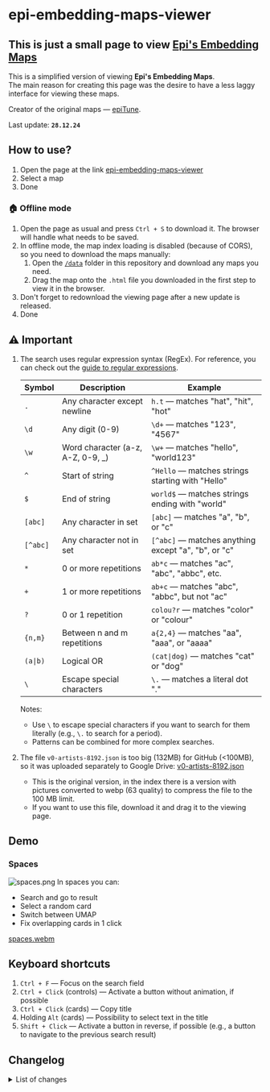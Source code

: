 # epi-embedding-maps-viewer

## This is just a small page to view [Epi's Embedding Maps](https://civitai.com/articles/8977)

This is a simplified version of viewing **Epi's Embedding Maps**.  
The main reason for creating this page was the desire to have a less laggy interface for viewing these maps.

Creator of the original maps — [epiTune](https://civitai.com/user/epiTune).

Last update: **`28.12.24`**

## How to use?

1. Open the page at the link [epi-embedding-maps-viewer](https://dangarte.github.io/epi-embedding-maps-viewer/)
2. Select a map
3. Done

### 🏠 Offline mode

1. Open the page as usual and press `Ctrl + S` to download it. The browser will handle what needs to be saved.
2. In offline mode, the map index loading is disabled (because of CORS), so you need to download the maps manually:
   1. Open the [`/data`](https://github.com/Dangarte/epi-embedding-maps-viewer/tree/main/data) folder in this repository and download any maps you need.
   2. Drag the map onto the `.html` file you downloaded in the first step to view it in the browser.
3. Don't forget to redownload the viewing page after a new update is released.
4. Done

## ⚠ Important

1. The search uses regular expression syntax (RegEx). For reference, you can check out the [guide to regular expressions](https://regex101.com/).

    | **Symbol** | **Description**             | **Example**                      |
    |------------|-----------------------------|----------------------------------|
    | `.`        | Any character except newline| `h.t` — matches "hat", "hit", "hot" |
    | `\d`       | Any digit (0-9)             | `\d+` — matches "123", "4567" |
    | `\w`       | Word character (a-z, A-Z, 0-9, _) | `\w+` — matches "hello", "world123" |
    | `^`        | Start of string             | `^Hello` — matches strings starting with "Hello" |
    | `$`        | End of string               | `world$` — matches strings ending with "world" |
    | `[abc]`    | Any character in set        | `[abc]` — matches "a", "b", or "c" |
    | `[^abc]`   | Any character not in set    | `[^abc]` — matches anything except "a", "b", or "c" |
    | `*`        | 0 or more repetitions       | `ab*c` — matches "ac", "abc", "abbc", etc. |
    | `+`        | 1 or more repetitions       | `ab+c` — matches "abc", "abbc", but not "ac" |
    | `?`        | 0 or 1 repetition           | `colou?r` — matches "color" or "colour" |
    | `{n,m}`    | Between n and m repetitions | `a{2,4}` — matches "aa", "aaa", or "aaaa" |
    | `(a\|b)`   | Logical OR                  | `(cat\|dog)` — matches "cat" or "dog" |
    | `\`        | Escape special characters   | `\.` — matches a literal dot "." |

    Notes:
   - Use `\` to escape special characters if you want to search for them literally (e.g., `\.` to search for a period).
   - Patterns can be combined for more complex searches.
2. The file `v0-artists-8192.json` is too big (132MB) for GitHub (<100MB), so it was uploaded separately to Google Drive: [v0-artists-8192.json](https://drive.usercontent.google.com/download?id=1S3P8qu8fByQ1XMa6afyDW46oxxaa6_a1)
   - This is the original version, in the index there is a version with pictures converted to webp (63 quality) to compress the file to the 100 MB limit.
   - If you want to use this file, download it and drag it to the viewing page.

## Demo

### Spaces

![spaces.png](https://dangarte.github.io/epi-embedding-maps-viewer/demo/spaces.png)
In spaces you can:

- Search and go to result
- Select a random card
- Switch between UMAP
- Fix overlapping cards in 1 click

[spaces.webm](https://github.com/user-attachments/assets/a7b5a023-e682-4bbd-912d-3f177cc5c812)

## Keyboard shortcuts

1. `Ctrl + F` — Focus on the search field
2. `Ctrl + Click` (controls) — Activate a button without animation, if possible
3. `Ctrl + Click` (cards) — Copy title
4. Holding `Alt` (cards) — Possibility to select text in the title
5. `Shift + Click` — Activate a button in reverse, if possible (e.g., a button to navigate to the previous search result)

## Changelog

<details>
    <summary>List of changes</summary>
    <ul>
        <li>
            <h4>Update <code>28.12.24</code></h4>
            <ul>
                <li>The pop-up window with the choice of the map is moved to a real dialog element</li>
                <li>New maps have been uploaded</li>
            </ul>
        </li>
            <h4>Update <code>25.12.24</code></h4>
            <ul>
                <li>Improved text wrapping in card previews to better match text wrapping in HTML elements</li>
                <li>Added offset of cards by half their size</li>
                <li>The shape of the lines in the graph has been changed</li>
                <li>Added circular graph layout (doesn't work well with a large number of nodes with a small number of child nodes)</li>
                <li>The names of settings in the localStorage have been prefixed with the name of this repository</li>
                <li>Now when the "reduce motion" mode is enabled, animations are disabled</li>
                <li>New maps have been uploaded</li>
            </ul>
        </li>
        <li>
            <h4>Update <code>19.12.24</code></h4>
            <ul>
                <li>Display of related tags has been added to the information card</li>
                <li>Search now uses RegEx (With g and i flags)</li>
            </ul>
        </li>
        <li>
            <h4>Update <code>18.12.24</code></h4>
            <ul>
                <li>Button icons are now displayed in the preview</li>
                <li>Minor optimization of card calculation in the viewport</li>
                <li>Fixed loading of outdated scripts and styles from the browser cache by the browser</li>
                <li>Improved version control of data for display</li>
                <li>Slightly increased the size of buttons on cards</li>
                <li>The information button now opens additional information instead of copying the link to Danbooru</li>
                <li>Added file to test all features</li>
            </ul>
        </li>
        <li>
            <h4>Update <code>12.12.24</code></h4>
            <ul>
                <li>Added emoji to main tags (file size, modification time, number of nodes, map type), also improved the mark that data is not downloaded</li>
                <li>Added the ability to render cards using Canvas WebGL2, lightning fast, especially compared to Canvas 2d or HTML Elements render. But it uses VRAM even with hardware acceleration turned off 😥</li>
                <li>⚠ WebGL2 does not yet highlight search matches</li>
            </ul>
        </li>
        <li>
            <h4>Update <code>10.12.24</code></h4>
            <ul>
                <li>More detailed status of loading</li>
                <li>The list of maps available for display has been changed: tags, type, file size, number of nodes have been added</li>
                <li>Slight reduction in memory consumption during rendering</li>
                <li>Fixing several bugs</li>
            </ul>
        </li>
        <li>
            <h4>Update <code>9.12.24</code></h4>
            <ul>
                <li>Render functions have been partially rewritten (preparation for webgl2 render option)</li>
                <li>More accurate and faster detection of cards in the viewport</li>
                <li>Significant optimization of working with elements</li>
            </ul>
        </li>
        <li>
            <h4>Update <code>7.12.24</code></h4>
            <ul>
                <li>Now when you click on a graph card, not only the connections of the current card are displayed, but also the entire path up the tree</li>
                <li>Some bugs have been fixed</li>
                <li><code>Ctrl + O</code> now opens the file selector for import</li>
                <li>Cards may now not have an image, they will be displayed with a 256x256 placeholder</li>
                <li>Added a limitation on file import: maximum size 512 MB, perhaps later, if necessary, this technical limitation will be corrected with improved handling of import of large files</li>
            </ul>
        </li>
        <li>
            <h4>Update <code>6.12.24</code></h4>
            <ul>
                <li>Ability to select text on a card while holding <code>Alt</code></li>
                <li>Now when you click on a card (not the copy button) the text is copied only when <code>Ctrl</code> is pressed</li>
                <li>If you click on a graph card and it has connections, they will be displayed</li>
                <li>Tree view of graph</li>
            </ul>
        </li>
        <li>
            <h4>Update <code>5.12.24</code></h4>
            <ul>
                <li>Preview cards now have different sizes depending on their content (previously all cards had a limit of 2 lines of text)</li>
                <li>Because of the first point, the generation of preview images takes a little longer 😓</li>
                <li>Fixed display of data processing status</li>
                <li>Now you can drag and drop the graph json and it will be displayed (The dots will be in random places, without paths)</li>
            </ul>
        </li>
        <li>
            <h4>Update <code>4.12.24</code></h4>
            <ul>
                <li>Touchscreen support</li>
                <li>Minor fixes and optimizations</li>
            </ul>
        </li>
    </ul>
</details>
